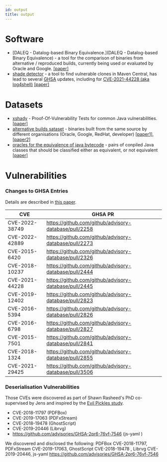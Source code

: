 ```yaml
---
id: output
title: output
---
```



# Software

- [DALEQ - Datalog-based Binary Equivalence.](DALEQ - Datalog-based Binary Equivalence) - a tool for the comparison of binaries from alternative / reproduced builds, currently being used or evaluated by Oracle and Google. [[paper]](https://www.arxiv.org/abs/2508.01530)
- [shade detector](https://github.com/jensdietrich/shadedetector) - a tool to find vulnerable clones in Maven Central, has lead to several [GHSA](https://github.com/advisories) updates, including for [CVE-2021-44228 (aka log4shell)](https://nvd.nist.gov/vuln/detail/cve-2021-44228) [[paper]](https://dl.acm.org/doi/10.1145/3689944.3696165)


# Datasets

- [xshady](https://github.com/jensdietrich/xshady) - Proof-Of-Vulnerability Tests for common Java vulnerabilities. [[paper]](https://dl.acm.org/doi/10.1145/3689944.3696165) 
- [alternative builds sataset](https://zenodo.org/records/14915249) - binaries built from the same source by different organisations (Oracle, Google, RedHat, developer) [[paper1]](https://arxiv.org/abs/2410.08427), [[paper2]](https://www.arxiv.org/abs/2508.01530)
- [oracles for the equivalence of java bytecode](https://zenodo.org/records/13381845) - pairs of conpiled Java classes that should be classified either as equivalent, or not equivalent [[paper]](https://dl.acm.org/doi/10.1145/3689944.3696162)

# Vulnerabilities


### Changes to GHSA Entries 

Details are described in [this paper](https://dl.acm.org/doi/10.1145/3689944.3696165).

| CVE | GHSA PR |
| --- | --- |
| CVE-2022-38749 | https://github.com/github/advisory-database/pull/2258 |
| CVE-2022-42889 |  https://github.com/github/advisory-database/pull/2273 |
| CVE-2015-6420  | https://github.com/github/advisory-database/pull/2326  |
| CVE-2018-10237 |  https://github.com/github/advisory-database/pull/2444  |
| CVE-2021-44228 |  https://github.com/github/advisory-database/pull/2445 |
| CVE-2019-12402 |  https://github.com/github/advisory-database/pull/2823 |
| CVE-2016-5394  |  https://github.com/github/advisory-database/pull/2826 |
| CVE-2016-6798  |  https://github.com/github/advisory-database/pull/2827 |
| CVE-2015-7501  |  https://github.com/github/advisory-database/pull/2841 |
| CVE-2018-1324  |  https://github.com/github/advisory-database/pull/2855 |
| CVE-2021-29425 | https://github.com/github/advisory-database/pull/3506 | 



### Deserialisation Vulnerabilities

Those CVEs were discovered as part of Shawn Rasheed's PhD co-supervised by Jens and inspired by the [Evil Pickles study](https://drops.dagstuhl.de/storage/00lipics/lipics-vol074-ecoop2017/LIPIcs.ECOOP.2017.10/LIPIcs.ECOOP.2017.10.pdf). 

- CVE-2018-11797 (PDFBox)
- CVE-2019-17063 (PDFxStream)
- CVE-2018-19478 (GhostScript)
- CVE-2019-20446 (Librvg) 
- https://github.com/advisories/GHSA-2pr6-76vf-7546  (js-yaml )

We discovered and disclosed the following: PDFBox CVE-2018-11797, PDFxStream CVE-2019-17063, GhostScript CVE-2018-19478 , Librvg CVE-2019-20446, js-yaml https://github.com/advisories/GHSA-2pr6-76vf-7546 



 



